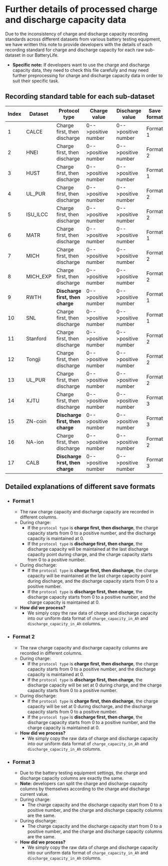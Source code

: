 # Further details of processed charge and discharge capacity data

Due to the inconsistency of charge and discharge capacity recording standards across different datasets from various battery testing equipment, we have written this note to provide developers with the details of each recording standard for charge and discharge capacity for each raw sub-dataset in our BatteryLife.

- **Specific note:** If developers want to use the charge and discharge capacity data, they need to check this file carefully and may need further preprocessing for charge and discharge capacity data in order to suit their specific task.



## **Recording standard table for each sub-dataset**

| Index | Dataset  | Protocol type                    | Charge value        | Discharge value     | Save format |
| ----- | -------- | -------------------------------- | ------------------- | ------------------- | ----------- |
| 1     | CALCE    | Charge first, then discharge     | 0-->positive number | 0-->positive number | Format 1    |
| 2     | HNEI     | Charge first, then discharge     | 0-->positive number | 0-->positive number | Format 2    |
| 3     | HUST     | Charge first, then discharge     | 0-->positive number | 0-->positive number | Format 1    |
| 4     | UL_PUR   | Charge first, then discharge     | 0-->positive number | 0-->positive number | Format 2    |
| 5     | ISU_ILCC | Charge first, then discharge     | 0-->positive number | 0-->positive number | Format 2    |
| 6     | MATR     | Charge first, then discharge     | 0-->positive number | 0-->positive number | Format 1    |
| 7     | MICH     | Charge first, then discharge     | 0-->positive number | 0-->positive number | Format 2    |
| 8     | MICH_EXP | Charge first, then discharge     | 0-->positive number | 0-->positive number | Format 2    |
| 9     | RWTH     | **Discharge first, then charge** | 0-->positive number | 0-->positive number | Format 1    |
| 10    | SNL      | Charge first, then discharge     | 0-->positive number | 0-->positive number | Format 1    |
| 11    | Stanford | Charge first, then discharge     | 0-->positive number | 0-->positive number | Format 2    |
| 12    | Tongji   | Charge first, then discharge     | 0-->positive number | 0-->positive number | Format 2    |
| 13    | UL_PUR   | Charge first, then discharge     | 0-->positive number | 0-->positive number | Format 2    |
| 14    | XJTU     | Charge first, then discharge     | 0-->positive number | 0-->positive number | Format 3    |
| 15    | ZN-coin  | **Discharge first, then charge** | 0-->positive number | 0-->positive number | Format 3    |
| 16    | NA-ion   | Charge first, then discharge     | 0-->positive number | 0-->positive number | Format 2    |
| 17    | CALB     | **Discharge first, then charge** | 0-->positive number | 0-->positive number | Format 3    |



## **Detailed explanations of different save formats**

- ### **Format 1**

  - The raw charge capacity and discharge capacity are recorded in different columns. 
  - During charge:
    - If the `protocol type` is **charge first, then discharge**, the charge capacity starts from 0 to a positive number, and the discharge capacity is maintained at 0.
    - If the `protocol type` is **discharge first, then charge**, the discharge capacity will be maintained at the last discharge capacity point during charge, and the charge capacity starts from 0 to a positive number.
  - During discharge:
    - If the `protocol type` is **charge first, then discharge**, the charge capacity will be maintained at the last charge capacity point during discharge, and the discharge capacity starts from 0 to a positive number.
    - If the `protocol type` is **discharge first, then charge**, the discharge capacity starts from 0 to a positive number, and the charge capacity is maintained at 0.
  - **How did we process?**
    - We simply copy the raw data of charge and discharge capacity into our uniform data format of `charge_capacity_in_Ah` and `discharge_capacity_in_Ah` columns.



- ### **Format 2**

  - The raw charge capacity and discharge capacity columns are recorded in different columns. 
  - During charge:
    - If the `protocol type` is **charge first, then discharge**, the charge capacity starts from 0 to a positive number, and the discharge capacity is maintained at 0.
    - If the `protocol type` is **discharge first, then charge**, the discharge capacity will be set at 0 during charge, and the charge capacity starts from 0 to a positive number.
  - During discharge:
    - If the `protocol type` is **charge first, then discharge**, the charge capacity will be set at 0 during discharge, and the discharge capacity starts from 0 to a positive number.
    - If the `protocol type` is **discharge first, then charge**, the discharge capacity starts from 0 to a positive number, and the charge capacity is maintained at 0.
  - **How did we process?**
    - We simply copy the raw data of charge and discharge capacity into our uniform data format of `charge_capacity_in_Ah` and `discharge_capacity_in_Ah` columns.



- ### **Format 3**

  - Due to the battery testing equipment settings, the charge and discharge capacity columns are exactly the same.
  - **Note:** developers can split the charge and discharge capacity columns by themselves according to the charge and discharge current value.
  - During charge:
    - The charge capacity and the discharge capacity start from 0 to a positive number, and the charge and discharge capacity columns are the same.
  - During discharge:
    - The charge capacity and the discharge capacity start from 0 to a positive number, and the charge and discharge capacity columns are the same.
  - **How did we process?**
    - We simply copy the raw data of charge and discharge capacity into our uniform data format of `charge_capacity_in_Ah` and `discharge_capacity_in_Ah` columns.